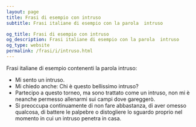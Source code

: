 ```yaml
---
layout: page
title: Frasi di esempio con intruso 
subtitle: Frasi italiane di esempio con la parola  intruso

og_title: Frasi di esempio con intruso 
og_description: Frasi italiane di esempio con la parola  intruso
og_type: website
permalink: /frasi/i/intruso.html
---
```


Frasi italiane di esempio contenenti la parola intruso:


- Mi sento un intruso.
- Mi chiedo anche: Chi è questo bellissimo intruso?
- Partecipo a questo torneo, ma sono trattato come un intruso, non mi è neanche permesso allenarmi sui campi dove gareggerò.
- Si preoccupa continuamente di non fare abbastanza, di aver omesso qualcosa, di battere le palpebre o distogliere lo sguardo proprio nel momento in cui un intruso penetra in casa.
